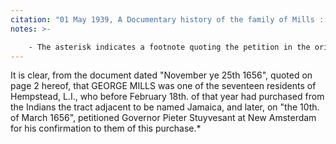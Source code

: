 ```yaml
---
citation: "01 May 1939, A Documentary history of the family of Mills : descended from George Mills of Hempstead and Jamaica by Lewis D. Cook, p1, familysearch.org."
notes: >-

    - The asterisk indicates a footnote quoting the petition in the original volume.
---
```


It is clear, from the document dated "November ye 25th 1656", quoted on page 2 hereof, that GEORGE MILLS was one of the seventeen residents of Hempstead, L.I., who before February 18th. of that year had purchased from the Indians the tract adjacent to be named Jamaica, and later, on "the 10th. of March 1656", petitioned Governor Pieter Stuyvesant at New Amsterdam for his confirmation to them of this purchase.*  



